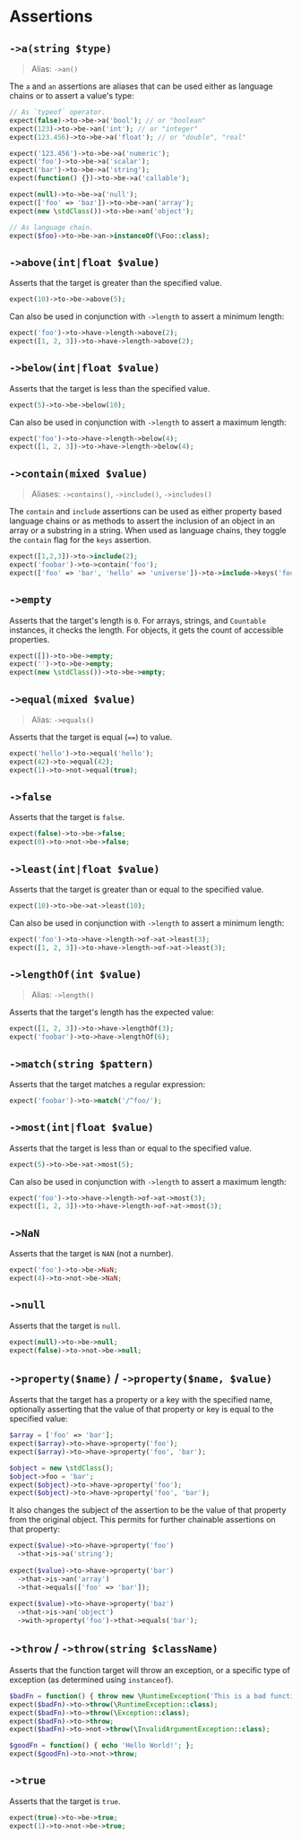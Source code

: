 # Assertions

## `->a(string $type)`
> Alias: `->an()`

The `a` and `an` assertions are aliases that can be used either as language chains or to assert a value's type:

```php
// As `typeof` operator.
expect(false)->to->be->a('bool'); // or "boolean"
expect(123)->to->be->an('int'); // or "integer"
expect(123.456)->to->be->a('float'); // or "double", "real"

expect('123.456')->to->be->a('numeric');
expect('foo')->to->be->a('scalar');
expect('bar')->to->be->a('string');
expect(function() {})->to->be->a('callable');

expect(null)->to->be->a('null');
expect(['foo' => 'baz'])->to->be->an('array');
expect(new \stdClass())->to->be->an('object');

// As language chain.
expect($foo)->to->be->an->instanceOf(\Foo::class);
```

## `->above(int|float $value)`
Asserts that the target is greater than the specified value.

```php
expect(10)->to->be->above(5);
```

Can also be used in conjunction with `->length` to assert a minimum length:

```php
expect('foo')->to->have->length->above(2);
expect([1, 2, 3])->to->have->length->above(2);
```

## `->below(int|float $value)`
Asserts that the target is less than the specified value.

```php
expect(5)->to->be->below(10);
```

Can also be used in conjunction with `->length` to assert a maximum length:

```php
expect('foo')->to->have->length->below(4);
expect([1, 2, 3])->to->have->length->below(4);
```

## `->contain(mixed $value)`
> Aliases: `->contains()`, `->include()`, `->includes()`

The `contain` and `include` assertions can be used as either property based language chains or as methods to assert the inclusion of an object in an array or a substring in a string. When used as language chains, they toggle the `contain` flag for the `keys` assertion.

```php
expect([1,2,3])->to->include(2);
expect('foobar')->to->contain('foo');
expect(['foo' => 'bar', 'hello' => 'universe'])->to->include->keys('foo');
```

## `->empty`
Asserts that the target's length is `0`. For arrays, strings, and `Countable` instances, it checks the length. For objects, it gets the count of accessible properties.

```php
expect([])->to->be->empty;
expect('')->to->be->empty;
expect(new \stdClass())->to->be->empty;
```

## `->equal(mixed $value)`
> Alias: `->equals()`

Asserts that the target is equal (`==`) to value.

```php
expect('hello')->to->equal('hello');
expect(42)->to->equal(42);
expect(1)->to->not->equal(true);
```

## `->false`
Asserts that the target is `false`.

```php
expect(false)->to->be->false;
expect(0)->to->not->be->false;
```

## `->least(int|float $value)`
Asserts that the target is greater than or equal to the specified value.

```php
expect(10)->to->be->at->least(10);
```

Can also be used in conjunction with `->length` to assert a minimum length:

```php
expect('foo')->to->have->length->of->at->least(3);
expect([1, 2, 3])->to->have->length->of->at->least(3);
```

## `->lengthOf(int $value)`
> Alias: `->length()`

Asserts that the target's length has the expected value:

```php
expect([1, 2, 3])->to->have->lengthOf(3);
expect('foobar')->to->have->lengthOf(6);
```

## `->match(string $pattern)`
Asserts that the target matches a regular expression:

```php
expect('foobar')->to->match('/^foo/');
```

## `->most(int|float $value)`
Asserts that the target is less than or equal to the specified value.

```php
expect(5)->to->be->at->most(5);
```

Can also be used in conjunction with `->length` to assert a maximum length:

```php
expect('foo')->to->have->length->of->at->most(3);
expect([1, 2, 3])->to->have->length->of->at->most(3);
```

## `->NaN`
Asserts that the target is `NAN` (not a number).

```php
expect('foo')->to->be->NaN;
expect(4)->to->not->be->NaN;
```

## `->null`
Asserts that the target is `null`.

```php
expect(null)->to->be->null;
expect(false)->to->not->be->null;
```

## `->property($name)` / `->property($name, $value)`
Asserts that the target has a property or a key with the specified name, optionally asserting that the value of that property or key is equal to the specified value:

```php
$array = ['foo' => 'bar'];
expect($array)->to->have->property('foo');
expect($array)->to->have->property('foo', 'bar');

$object = new \stdClass();
$object->foo = 'bar';
expect($object)->to->have->property('foo');
expect($object)->to->have->property('foo', 'bar');
```

It also changes the subject of the assertion to be the value of that property from the original object. This permits for further chainable assertions on that property:

```php
expect($value)->to->have->property('foo')
  ->that->is->a('string');
  
expect($value)->to->have->property('bar')
  ->that->is->an('array')
  ->that->equals(['foo' => 'bar']);
  
expect($value)->to->have->property('baz')
  ->that->is->an('object')
  ->with->property('foo')->that->equals('bar');
```

## `->throw` / `->throw(string $className)`
Asserts that the function target will throw an exception, or a specific type of exception (as determined using `instanceof`).

```php
$badFn = function() { throw new \RuntimeException('This is a bad function.'); };
expect($badFn)->to->throw(\RuntimeException::class);
expect($badFn)->to->throw(\Exception::class);
expect($badFn)->to->throw;
expect($badFn)->to->not->throw(\InvalidArgumentException::class);

$goodFn = function() { echo 'Hello World!'; };
expect($goodFn)->to->not->throw;
```

## `->true`
Asserts that the target is `true`.

```php
expect(true)->to->be->true;
expect(1)->to->not->be->true;
```
